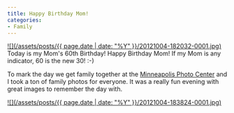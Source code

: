 ```yaml
---
title: Happy Birthday Mom!
categories:
- Family
---
```


[![](/assets/posts/{{ page.date | date: "%Y" }}/20121004-182032-0001.jpg)](http://thingelstad.com/s/happy-birthday-mom/20121004-182032-0001/img)
Today is my Mom's 60th Birthday! Happy Birthday Mom! If my Mom is any indicator, 60 is the new 30! :-)

To mark the day we get family together at the [Minneapolis Photo Center](http://www.mplsphotocenter.com) and I took a ton of family photos for everyone. It was a really fun evening with great images to remember the day with.

[![](/assets/posts/{{ page.date | date: "%Y" }}/20121004-183824-0001.jpg)](http://thingelstad.com/s/happy-birthday-mom/20121004-183824-0001/img)
